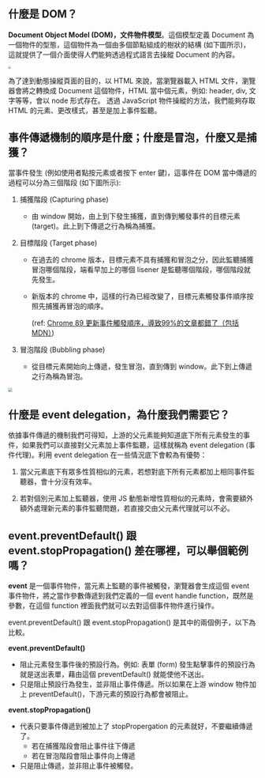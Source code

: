 ## 什麼是 DOM？

**Document Object Model (DOM)，文件物件模型**。這個模型定義 Document 為一個物件的型態，這個物件為一個由多個節點組成的樹狀的結構 (如下圖所示)，這就提供了一個介面使得人們能夠透過程式語言去操縱 Document 的內容。

<img src="C:\Users\Wendy\Desktop\Lidemy_program\dom.png" style="zoom:30%;" />

為了達到動態操縱頁面的目的，以 HTML 來說，當瀏覽器載入 HTML 文件，瀏覽器會將之轉換成 Document 這個物件，HTML 當中個元素，例如: header, div, 文字等等，會以 node 形式存在。 透過 JavaScript 物件操縱的方法，我們能夠存取 HTML 的元素、更改樣式，甚至是加上事件監聽。



## 事件傳遞機制的順序是什麼；什麼是冒泡，什麼又是捕獲？

當事件發生 (例如使用者點按元素或者按下 enter 鍵)，這事件在 DOM 當中傳遞的過程可以分為三個階段 (如下圖所示): 

1. 捕獲階段 (Capturing phase)

   - 由 window 開始，由上到下發生捕獲，直到傳到觸發事件的目標元素 (target)。此上到下傳遞之行為稱為捕獲。

2. 目標階段 (Target phase)

   - 在過去的 chrome 版本，目標元素不具有捕獲和冒泡之分，因此監聽捕獲冒泡哪個階段，端看早加上的哪個 lisener 是監聽哪個階段，哪個階段就先發生。

   - 新版本的 chrome 中，這樣的行為已經改變了，目標元素觸發事件順序按照先捕獲再冒泡的順序。

     (ref: [Chrome 89 更新事件觸發順序，導致99%的文章都錯了（包括MDN）](https://juejin.cn/post/6965682915141386254))

3. 冒泡階段 (Bubbling phase) 

   - 從目標元素開始向上傳遞，發生冒泡，直到傳到 window。此下到上傳遞之行為稱為冒泡。

<img src="C:\Users\Wendy\Desktop\Lidemy_program\W3C_event_flow.png" style="zoom: 50%;" />



## 什麼是 event delegation，為什麼我們需要它？

依據事件傳遞的機制我們可得知，上游的父元素能夠知道底下所有元素發生的事件，如果我們可以直接對父元素加上事件監聽，這樣就稱為 event delegation (事件代理)。利用 event delegation 在一些情況底下會較為有優勢：

1.  當父元素底下有眾多性質相似的元素，若想對底下所有元素都加上相同事件監聽器，會十分沒有效率。

2.  若對個別元素加上監聽器，使用 JS 動態新增性質相似的元素時，會需要額外額外處理新元素的事件監聽問題，若直接交由父元素代理就可以不必。

   

## event.preventDefault() 跟 event.stopPropagation() 差在哪裡，可以舉個範例嗎？

**event** 是一個事件物件，當元素上監聽的事件被觸發，瀏覽器會生成這個 event 事件物件，將之當作參數傳遞到我們定義的一個 event handle function，既然是參數，在這個 function 裡面我們就可以去對這個事件物件進行操作。

event.preventDefault() 跟 event.stopPropagation() 是其中的兩個例子，以下為比較。

**event.preventDefault()**

- 阻止元素發生事件後的預設行為。例如: 表單 (form) 發生點擊事件的預設行為就是送出表單，藉由這個 preventDefault() 就能使他不送出。
- 只是阻止預設行為發生，並非阻止事件傳遞。所以如果在上游 window 物件加上 preventDefault()，下游元素的預設行為都會被阻止。

**event.stopPropagation()**

- 代表只要事件傳遞到被加上了 stopPropergation 的元素就好，不要繼續傳遞了。
  - 若在捕獲階段會阻止事件往下傳遞
  - 若在冒泡階段會阻止事件向上傳遞
- 只是阻止傳遞，並非阻止事件被觸發。